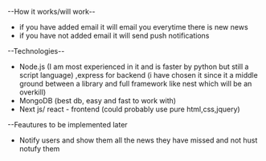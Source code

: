 --How it works/will work--
 - if you have added email it will email you everytime there is new news
 - if you have not added email it will send push notifications

--Technologies--
 - Node.js (I am most experienced in it and is faster by python but still a script language) ,express for backend (i have chosen it since it a middle ground between a library and full framework like nest which will be an overkill)
 - MongoDB (best db, easy and fast to work with)
 - Next js/ react - frontend (could probably use pure html,css,jquery) 

--Feautures to be implemented later
 - Notify users and show them all the news they have missed and not hust notufy them
